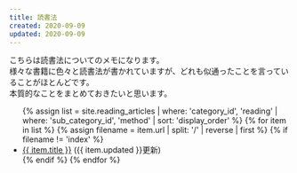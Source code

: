 ```yaml
---
title: 読書法
created: 2020-09-09
updated: 2020-09-09
---
```

こちらは読書法についてのメモになります。  
様々な書籍に色々と読書法が書かれていますが、どれも似通ったことを言っていることがほとんどです。  
本質的なことをまとめておきたいと思います。

<ul>
    {% assign list = site.reading_articles  | where: 'category_id', 'reading'
                                            | where: 'sub_category_id', 'method'
                                            | sort: 'display_order' %}
    {% for item in list %}
        {% assign filename = item.url | split: '/' | reverse | first %}
        {% if filename != 'index' %}
            <li>
            <a href="{{ item.url }}">{{ item.title }}</a> ({{ item.updated }}更新)
            </li>
        {% endif %}
    {% endfor %}
</ul>
